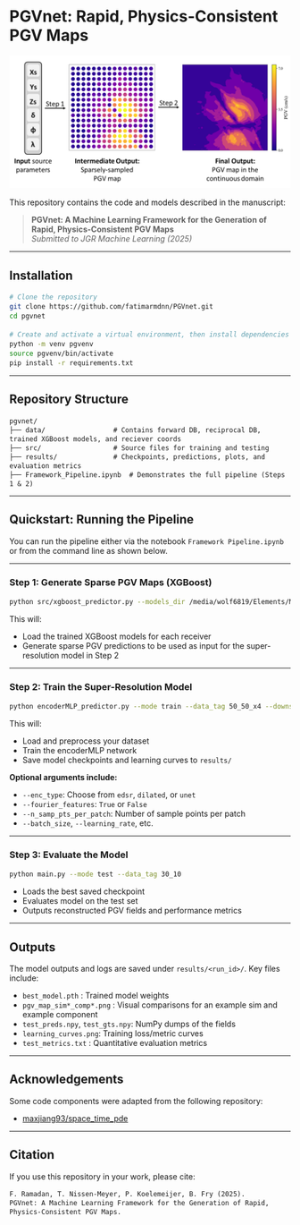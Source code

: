# PGVnet: Rapid, Physics-Consistent PGV Maps

![PGVnet Pipeline](pgvnet.png)

This repository contains the code and models described in the manuscript:

> **PGVnet: A Machine Learning Framework for the Generation of Rapid, Physics-Consistent PGV Maps**  
> *Submitted to JGR Machine Learning (2025)*


---

##  Installation

```bash
# Clone the repository
git clone https://github.com/fatimarmdnn/PGVnet.git
cd pgvnet

# Create and activate a virtual environment, then install dependencies
python -m venv pgvenv
source pgvenv/bin/activate 
pip install -r requirements.txt
```

---

## Repository Structure

```
pgvnet/
├── data/                 # Contains forward DB, reciprocal DB, trained XGBoost models, and reciever coords
├── src/                  # Source files for training and testing
├── results/              # Checkpoints, predictions, plots, and evaluation metrics
├── Framework_Pipeline.ipynb  # Demonstrates the full pipeline (Steps 1 & 2)
```

---

##  Quickstart: Running the Pipeline

You can run the pipeline either via the notebook `Framework Pipeline.ipynb` or from the command line as shown below.

---

### Step 1: Generate Sparse PGV Maps (XGBoost)

```bash
python src/xgboost_predictor.py --models_dir /media/wolf6819/Elements/ML_data/ --data_tag 50_50 --spacing_km 4
```

This will:

- Load the trained XGBoost models for each receiver
- Generate sparse PGV predictions to be used as input for the super-resolution model in Step 2

---

### Step 2: Train the Super-Resolution Model

```bash
python encoderMLP_predictor.py --mode train --data_tag 50_50_x4 --downsample_factor 4 
```

This will:

- Load and preprocess your dataset
- Train the encoderMLP network
- Save model checkpoints and learning curves to `results/`

**Optional arguments include:**

- `--enc_type`: Choose from `edsr`, `dilated`, or `unet`
- `--fourier_features`: `True` or `False`
- `--n_samp_pts_per_patch`: Number of sample points per patch
- `--batch_size`, `--learning_rate`, etc.

---

### Step 3: Evaluate the Model

```bash
python main.py --mode test --data_tag 30_10
```

- Loads the best saved checkpoint
- Evaluates model on the test set
- Outputs reconstructed PGV fields and performance metrics

---

## Outputs

The model outputs and logs are saved under `results/<run_id>/`. Key files include:

- `best_model.pth`          : Trained model weights
- `pgv_map_sim*_comp*.png`  : Visual comparisons for an example sim and example component
- `test_preds.npy`, `test_gts.npy`: NumPy dumps of the fields
- `learning_curves.png`: Training loss/metric curves
- `test_metrics.txt`   : Quantitative evaluation metrics

---

## Acknowledgements

Some code components were adapted from the following repository:


- [maxjiang93/space_time_pde](https://github.com/maxjiang93/space_time_pde)

---

## Citation

If you use this repository in your work, please cite:

```
F. Ramadan, T. Nissen-Meyer, P. Koelemeijer, B. Fry (2025). 
PGVnet: A Machine Learning Framework for the Generation of Rapid, Physics-Consistent PGV Maps.
```